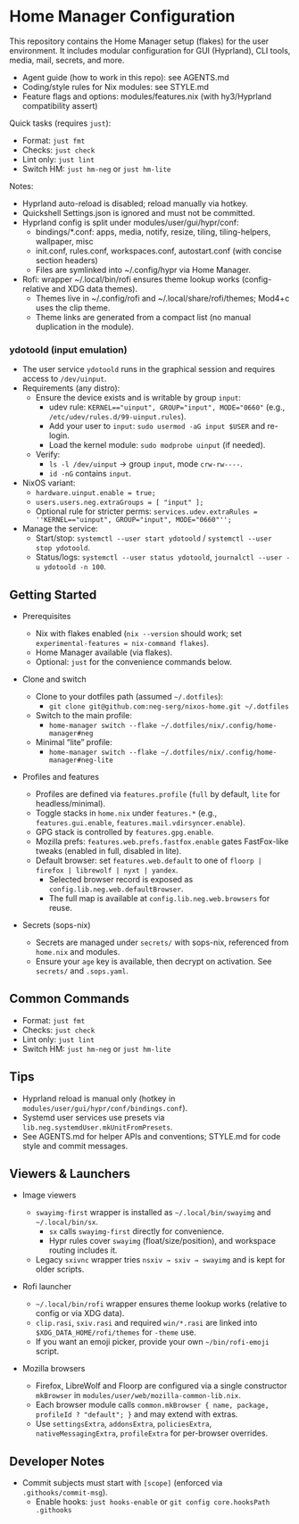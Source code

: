 # Home Manager Configuration

This repository contains the Home Manager setup (flakes) for the user environment. It includes modular configuration for GUI (Hyprland), CLI tools, media, mail, secrets, and more.

- Agent guide (how to work in this repo): see AGENTS.md
- Coding/style rules for Nix modules: see STYLE.md
- Feature flags and options: modules/features.nix (with hy3/Hyprland compatibility assert)

Quick tasks (requires `just`):
- Format: `just fmt`
- Checks: `just check`
- Lint only: `just lint`
- Switch HM: `just hm-neg` or `just hm-lite`

Notes:
- Hyprland auto-reload is disabled; reload manually via hotkey.
- Quickshell Settings.json is ignored and must not be committed.
 - Hyprland config is split under modules/user/gui/hypr/conf:
   - bindings/*.conf: apps, media, notify, resize, tiling, tiling-helpers, wallpaper, misc
   - init.conf, rules.conf, workspaces.conf, autostart.conf (with concise section headers)
   - Files are symlinked into ~/.config/hypr via Home Manager.
- Rofi: wrapper ~/.local/bin/rofi ensures theme lookup works (config-relative and XDG data themes).
  - Themes live in ~/.config/rofi and ~/.local/share/rofi/themes; Mod4+c uses the clip theme.
  - Theme links are generated from a compact list (no manual duplication in the module).

### ydotoold (input emulation)

- The user service `ydotoold` runs in the graphical session and requires access to `/dev/uinput`.
- Requirements (any distro):
  - Ensure the device exists and is writable by group `input`:
    - udev rule: `KERNEL=="uinput", GROUP="input", MODE="0660"` (e.g., `/etc/udev/rules.d/99-uinput.rules`).
    - Add your user to `input`: `sudo usermod -aG input $USER` and re-login.
    - Load the kernel module: `sudo modprobe uinput` (if needed).
  - Verify:
    - `ls -l /dev/uinput` → group `input`, mode `crw-rw----`.
    - `id -nG` contains `input`.
- NixOS variant:
  - `hardware.uinput.enable = true;`
  - `users.users.neg.extraGroups = [ "input" ];`
  - Optional rule for stricter perms: `services.udev.extraRules = ''KERNEL=="uinput", GROUP="input", MODE="0660"'';`
- Manage the service:
  - Start/stop: `systemctl --user start ydotoold` / `systemctl --user stop ydotoold`.
  - Status/logs: `systemctl --user status ydotoold`, `journalctl --user -u ydotoold -n 100`.

## Getting Started

- Prerequisites
  - Nix with flakes enabled (`nix --version` should work; set `experimental-features = nix-command flakes`).
  - Home Manager available (via flakes).
  - Optional: `just` for the convenience commands below.

- Clone and switch
  - Clone to your dotfiles path (assumed `~/.dotfiles`):
    - `git clone git@github.com:neg-serg/nixos-home.git ~/.dotfiles`
  - Switch to the main profile:
    - `home-manager switch --flake ~/.dotfiles/nix/.config/home-manager#neg`
  - Minimal “lite” profile:
    - `home-manager switch --flake ~/.dotfiles/nix/.config/home-manager#neg-lite`

- Profiles and features
  - Profiles are defined via `features.profile` (`full` by default, `lite` for headless/minimal).
  - Toggle stacks in `home.nix` under `features.*` (e.g., `features.gui.enable`, `features.mail.vdirsyncer.enable`).
  - GPG stack is controlled by `features.gpg.enable`.
  - Mozilla prefs: `features.web.prefs.fastfox.enable` gates FastFox-like tweaks (enabled in full, disabled in lite).
  - Default browser: set `features.web.default` to one of `floorp | firefox | librewolf | nyxt | yandex`.
    - Selected browser record is exposed as `config.lib.neg.web.defaultBrowser`.
    - The full map is available at `config.lib.neg.web.browsers` for reuse.

- Secrets (sops-nix)
  - Secrets are managed under `secrets/` with sops-nix, referenced from `home.nix` and modules.
  - Ensure your `age` key is available, then decrypt on activation. See `secrets/` and `.sops.yaml`.

## Common Commands

- Format: `just fmt`
- Checks: `just check`
- Lint only: `just lint`
- Switch HM: `just hm-neg` or `just hm-lite`

## Tips

- Hyprland reload is manual only (hotkey in `modules/user/gui/hypr/conf/bindings.conf`).
- Systemd user services use presets via `lib.neg.systemdUser.mkUnitFromPresets`.
- See AGENTS.md for helper APIs and conventions; STYLE.md for code style and commit messages.

## Viewers & Launchers

- Image viewers
  - `swayimg-first` wrapper is installed as `~/.local/bin/swayimg` and `~/.local/bin/sx`.
    - `sx` calls `swayimg-first` directly for convenience.
    - Hypr rules cover `swayimg` (float/size/position), and workspace routing includes it.
  - Legacy `sxivnc` wrapper tries `nsxiv → sxiv → swayimg` and is kept for older scripts.

- Rofi launcher
  - `~/.local/bin/rofi` wrapper ensures theme lookup works (relative to config or via XDG data).
  - `clip.rasi`, `sxiv.rasi` and required `win/*.rasi` are linked into `$XDG_DATA_HOME/rofi/themes` for `-theme` use.
  - If you want an emoji picker, provide your own `~/bin/rofi-emoji` script.

- Mozilla browsers
  - Firefox, LibreWolf and Floorp are configured via a single constructor `mkBrowser` in `modules/user/web/mozilla-common-lib.nix`.
  - Each browser module calls `common.mkBrowser { name, package, profileId ? "default"; }` and may extend with extras.
  - Use `settingsExtra`, `addonsExtra`, `policiesExtra`, `nativeMessagingExtra`, `profileExtra` for per-browser overrides.

## Developer Notes

- Commit subjects must start with `[scope]` (enforced via `.githooks/commit-msg`).
  - Enable hooks: `just hooks-enable` or `git config core.hooksPath .githooks`
